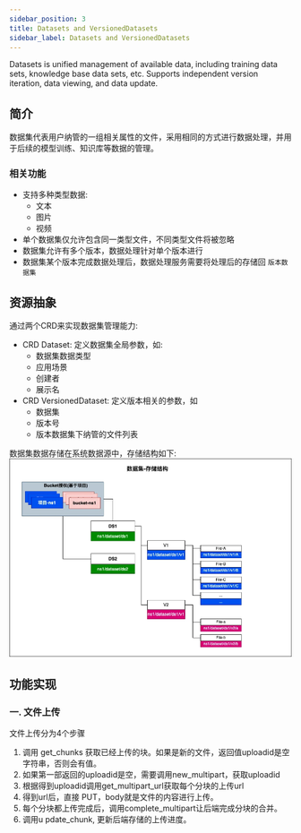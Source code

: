 ```yaml
---
sidebar_position: 3
title: Datasets and VersionedDatasets
sidebar_label: Datasets and VersionedDatasets
---
```


Datasets is unified management of available data, including training data sets, knowledge base data sets, etc. Supports independent version iteration, data viewing, and data update.

## 简介
数据集代表用户纳管的一组相关属性的文件，采用相同的方式进行数据处理，并用于后续的模型训练、知识库等数据的管理。

### 相关功能
* 支持多种类型数据:
    - 文本
    - 图片
    - 视频
* 单个数据集仅允许包含同一类型文件，不同类型文件将被忽略
* 数据集允许有多个版本，数据处理针对单个版本进行
* 数据集某个版本完成数据处理后，数据处理服务需要将处理后的存储回 ```版本数据集```


## 资源抽象
通过两个CRD来实现数据集管理能力: 
* CRD Dataset: 定义数据集全局参数，如:
    - 数据集数据类型
    - 应用场景
    - 创建者
    - 展示名
* CRD VersionedDataset: 定义版本相关的参数，如
    - 数据集
    - 版本号
    - 版本数据集下纳管的文件列表

数据集数据存储在系统数据源中，存储结构如下:
![](./images/2024-01-05-15-10-23.png)

## 功能实现

### 一. 文件上传
文件上传分为4个步骤
1. 调用 get_chunks 获取已经上传的块。如果是新的文件，返回值uploadid是空字符串，否则会有值。
2. 如果第一部返回的uploadid是空，需要调用new_multipart，获取uploadid
3. 根据得到uploadid调用get_multipart_url获取每个分块的上传url
4. 得到url后，直接 PUT，body就是文件的内容进行上传。
5. 每个分块都上传完成后，调用complete_multipart让后端完成分块的合并。
6. 调用u pdate_chunk, 更新后端存储的上传进度。
